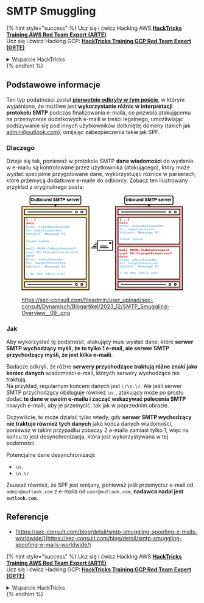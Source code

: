 # SMTP Smuggling

{% hint style="success" %}
Ucz się i ćwicz Hacking AWS:<img src="../../.gitbook/assets/arte.png" alt="" data-size="line">[**HackTricks Training AWS Red Team Expert (ARTE)**](https://training.hacktricks.xyz/courses/arte)<img src="../../.gitbook/assets/arte.png" alt="" data-size="line">\
Ucz się i ćwicz Hacking GCP: <img src="../../.gitbook/assets/grte.png" alt="" data-size="line">[**HackTricks Training GCP Red Team Expert (GRTE)**<img src="../../.gitbook/assets/grte.png" alt="" data-size="line">](https://training.hacktricks.xyz/courses/grte)

<details>

<summary>Wsparcie HackTricks</summary>

* Sprawdź [**plany subskrypcyjne**](https://github.com/sponsors/carlospolop)!
* **Dołącz do** 💬 [**grupy Discord**](https://discord.gg/hRep4RUj7f) lub [**grupy telegram**](https://t.me/peass) lub **śledź** nas na **Twitterze** 🐦 [**@hacktricks\_live**](https://twitter.com/hacktricks\_live)**.**
* **Podziel się sztuczkami hackingowymi, przesyłając PR-y do** [**HackTricks**](https://github.com/carlospolop/hacktricks) i [**HackTricks Cloud**](https://github.com/carlospolop/hacktricks-cloud) repozytoriów github.

</details>
{% endhint %}

## Podstawowe informacje

Ten typ podatności został [**pierwotnie odkryty w tym poście**](https://sec-consult.com/blog/detail/smtp-smuggling-spoofing-e-mails-worldwide/), w którym wyjaśniono, że możliwe jest **wykorzystanie różnic w interpretacji protokołu SMTP** podczas finalizowania e-maila, co pozwala atakującemu na przemycenie dodatkowych e-maili w treści legalnego, umożliwiając podszywanie się pod innych użytkowników dotkniętej domeny (takich jak admin@outlook.com), omijając zabezpieczenia takie jak SPF.

### Dlaczego

Dzieje się tak, ponieważ w protokole SMTP **dane wiadomości** do wysłania w e-mailu są kontrolowane przez użytkownika (atakującego), który może wysłać specjalnie przygotowane dane, wykorzystując różnice w parserach, które przemycą dodatkowe e-maile do odbiorcy. Zobacz ten ilustrowany przykład z oryginalnego posta:

<figure><img src="../../.gitbook/assets/image (8) (1) (1) (1).png" alt=""><figcaption><p><a href="https://sec-consult.com/fileadmin/user_upload/sec-consult/Dynamisch/Blogartikel/2023_12/SMTP_Smuggling-Overview__09_.png">https://sec-consult.com/fileadmin/user_upload/sec-consult/Dynamisch/Blogartikel/2023_12/SMTP_Smuggling-Overview__09_.png</a></p></figcaption></figure>

### Jak

Aby wykorzystać tę podatność, atakujący musi wysłać dane, które **serwer SMTP wychodzący myśli, że to tylko 1 e-mail, ale serwer SMTP przychodzący myśli, że jest kilka e-maili**.

Badacze odkryli, że różne **serwery przychodzące traktują różne znaki jako koniec danych** wiadomości e-mail, których serwery wychodzące nie traktują.\
Na przykład, regularnym końcem danych jest `\r\n.\r`. Ale jeśli serwer SMTP przychodzący obsługuje również `\n.`, atakujący może po prostu dodać **te dane w swoim e-mailu i zacząć wskazywać polecenia SMTP** nowych e-maili, aby je przemycić, tak jak w poprzednim obrazie.

Oczywiście, to może działać tylko wtedy, gdy **serwer SMTP wychodzący nie traktuje również tych danych** jako końca danych wiadomości, ponieważ w takim przypadku zobaczy 2 e-maile zamiast tylko 1, więc na końcu to jest desynchronizacja, która jest wykorzystywana w tej podatności.

Potencjalne dane desynchronizacji:

* `\n.`
* `\n.\r`

Zauważ również, że SPF jest omijany, ponieważ jeśli przemycisz e-mail od `admin@outlook.com` z e-maila od `user@outlook.com`, **nadawca nadal jest `outlook.com`.**

## **Referencje**

* [https://sec-consult.com/blog/detail/smtp-smuggling-spoofing-e-mails-worldwide/](https://sec-consult.com/blog/detail/smtp-smuggling-spoofing-e-mails-worldwide/)

{% hint style="success" %}
Ucz się i ćwicz Hacking AWS:<img src="../../.gitbook/assets/arte.png" alt="" data-size="line">[**HackTricks Training AWS Red Team Expert (ARTE)**](https://training.hacktricks.xyz/courses/arte)<img src="../../.gitbook/assets/arte.png" alt="" data-size="line">\
Ucz się i ćwicz Hacking GCP: <img src="../../.gitbook/assets/grte.png" alt="" data-size="line">[**HackTricks Training GCP Red Team Expert (GRTE)**<img src="../../.gitbook/assets/grte.png" alt="" data-size="line">](https://training.hacktricks.xyz/courses/grte)

<details>

<summary>Wsparcie HackTricks</summary>

* Sprawdź [**plany subskrypcyjne**](https://github.com/sponsors/carlospolop)!
* **Dołącz do** 💬 [**grupy Discord**](https://discord.gg/hRep4RUj7f) lub [**grupy telegram**](https://t.me/peass) lub **śledź** nas na **Twitterze** 🐦 [**@hacktricks\_live**](https://twitter.com/hacktricks\_live)**.**
* **Podziel się sztuczkami hackingowymi, przesyłając PR-y do** [**HackTricks**](https://github.com/carlospolop/hacktricks) i [**HackTricks Cloud**](https://github.com/carlospolop/hacktricks-cloud) repozytoriów github.

</details>
{% endhint %}
